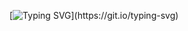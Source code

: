 [![Typing SVG](https://readme-typing-svg.demolab.com?font=Fira+Code&weight=600&duration=4000&pause=1000&color=1EA7FF&random=false&width=435&lines=Linux+user+%26+Web+Back-End+Developer!)](https://git.io/typing-svg)
